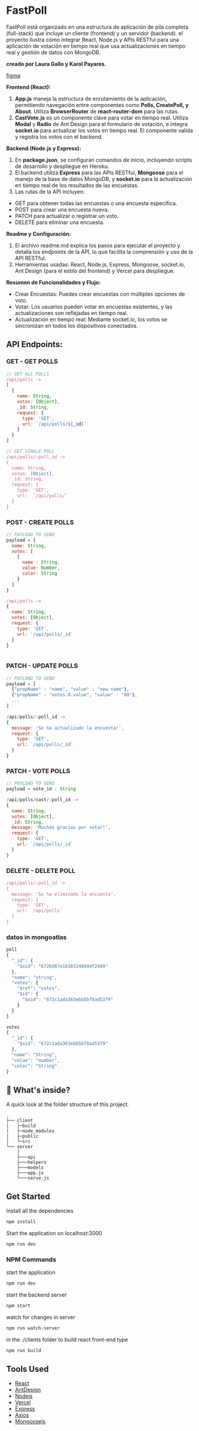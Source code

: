 # FastPoll
FastPoll está organizado en una estructura de aplicación de pila completa (full-stack) que incluye un cliente (frontend) y un servidor (backend). el proyecto ilustra cómo integrar React, Node.js y APIs RESTful para una aplicación de votación en tiempo real que usa actualizaciones en tiempo real y gestión de datos con MongoDB.

**creado por Laura Gallo y Karol Payares.**

[figma](https://www.figma.com/design/EnaUHGJAU02P91KWF58iHR/Fast-Poll?node-id=0-1&t=J5gVXj1OTzxSIc7i-1)

**Frontend (React):**
1. **App.js** maneja la estructura de enrutamiento de la aplicación, permitiendo navegación entre componentes como **Polls, CreatePoll, y About**. Utiliza **BrowserRouter** de **react-router-dom** para las rutas.
2. **CastVote.js** es un componente clave para votar en tiempo real. Utiliza **Modal** y **Radio** de Ant Design para el formulario de votación, e integra **socket.io** para actualizar los votos en tiempo real. El componente valida y registra los votos con el backend.

**Backend (Node.js y Express):**
1. En **package.json**, se configuran comandos de inicio, incluyendo scripts de desarrollo y despliegue en Heroku.
2. El backend utiliza **Express** para las APIs RESTful, **Mongoose** para el manejo de la base de datos MongoDB, y **socket.io** para la actualización en tiempo real de los resultados de las encuestas.
3. Las rutas de la API incluyen:
- GET para obtener todas las encuestas o una encuesta específica.
- POST para crear una encuesta nueva.
- PATCH para actualizar o registrar un voto.
- DELETE para eliminar una encuesta.

**Readme y Configuración:**
1. El archivo readme.md explica los pasos para ejecutar el proyecto y detalla los endpoints de la API, lo que facilita la comprensión y uso de la API RESTful.
2. Herramientas usadas: React, Node.js, Express, Mongoose, socket.io, Ant Design (para el estilo del frontend) y Vercel para despliegue.

**Resumen de Funcionalidades y Flujo:**
- Crear Encuestas: Puedes crear encuestas con múltiples opciones de voto.
- Votar: Los usuarios pueden votar en encuestas existentes, y las actualizaciones son reflejadas en tiempo real.
- Actualización en tiempo real: Mediante socket.io, los votos se sincronizan en todos los dispositivos conectados.

## API Endpoints: 

### GET - GET POLLS
```js
// GET ALL POLLS
/api/polls -> 
[
  {
    name: String,
    votes: [Object],
    _id: String,
    request: {
      type: 'GET',
      url: `/api/polls/${_id}`
    }
  }
]

// GET SINGLE POLL
/api/polls/:poll_id -> 
{
  name: String,
  votes: [Object],
  _id: String,
  request: {
    type: 'GET',
    url:  `/api/polls/`
  }
}
```


### POST - CREATE POLLS
```js
// PAYLOAD TO SEND
payload = {
  name: String,
  votes: [
    {
      name : String,
      value: Number,
      color: String
    }
  ]
}

/api/polls -> 
{
  name: String,
  votes: [Object],
  request: {
    type: 'GET',
    url: `/api/polls/_id`
  }
}



```

### PATCH - UPDATE POLLS
```js
// PAYLOAD TO SEND
payload = [
  {"propName" : "name", "value" : "new name"},
  {"propName" : "votes.0.value", "value" : "80"},
  ...
]

/api/polls/:poll_id ->
{
  message: 'Se ha actualizado la encuesta!',
  request: {
    type: 'GET',
    url: `/api/polls/_id`
  }
}
```


### PATCH - VOTE POLLS
```js
// PAYLOAD TO SEND
payload = vote_id : String

/api/polls/cast/:poll_id ->
{
  name: String,
  votes: [Object],
  _id: String,
  message: 'Muchas gracias por votar!',
  request: {
    type: 'GET',
    url: `/api/polls/_id`
  }
}
```

### DELETE - DELETE POLL
```js
/api/polls/:poll_id ->
{
  message: 'Se ha eliminado la encuesta',
  request: {
    type: 'GET',
    url: `/api/polls`
  }
}
```
### datos in mongoatlas
```js
poll
{
  "_id": {
    "$oid": "672bd87e1b165248d44f2449"
  },
  "name": "string",
  "votes": {
    "$ref": "votes",
    "$id": {
      "$oid": "672c1ada363ebb5bf8ad5379"
    }
  }
}
```

```js
votes
{
  "_id": {
    "$oid": "672c1ada363ebb5bf8ad5379"
  },
  "name": "String",
  "value": "number",
  "color": "String"
}
```
## :open_file_folder: What's inside?

A quick look at the folder structure of this project.
    
    .
    ├── client
    |   ├─build
    |   ├─node_modules
    |   ├─public
    │   └─src
    └── server
        │
        ├───api
        ├───helpers
        ├───models
        ├───app.js
        └───serve.js


## Get Started

Install all the dependencies
```bash
npm install
``` 

Start the application on localhost:3000
```bash
npm run dev
``` 


### NPM Commands
start the application
```bash
npm run dev
``` 

start the backend server
```bash
npm start
```

watch for changes in server
```bash
npm run watch-server
```

in the ./clients folder to build react front-end type
```bash
npm run build
```


## Tools Used

* [React](https://reactjs.org)
* [AntDesign](https://ant.design)
* [Nodejs](https://nodejs.org/)
* [Vercel](https://vercel.com/)
* [Express](https://expressjs.com/)
* [Axios](https://github.com/axios/axios)
* [Mongoosejs](https://mongoosejs.com/)
